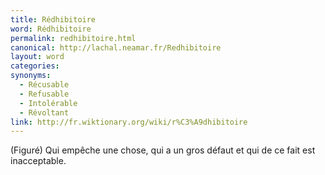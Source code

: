 ```yaml
---
title: Rédhibitoire
word: Rédhibitoire
permalink: redhibitoire.html
canonical: http://lachal.neamar.fr/Redhibitoire
layout: word
categories:
synonyms:
  - Récusable
  - Refusable
  - Intolérable
  - Révoltant
link: http://fr.wiktionary.org/wiki/r%C3%A9dhibitoire
---
```


(Figuré) Qui empêche une chose, qui a un gros défaut et qui de ce fait est inacceptable. 

